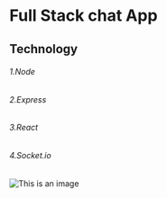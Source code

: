 # Full Stack chat App

## Technology

###### 1.Node

###### 2.Express

###### 3.React

###### 4.Socket.io

![This is an image](https://user-images.githubusercontent.com/87687925/210034367-832638c3-2a0f-464f-8089-c61a303f8829.png)


